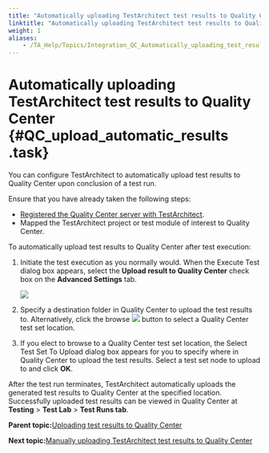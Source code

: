 ```yaml
--- 
title: "Automatically uploading TestArchitect test results to Quality Center"
linktitle: "Automatically uploading TestArchitect test results to Quality Center"
weight: 1
aliases: 
    - /TA_Help/Topics/Integration_QC_Automatically_uploading_test_results_to_QC.html
---
```

# Automatically uploading TestArchitect test results to Quality Center {#QC_upload_automatic_results .task}

You can configure TestArchitect to automatically upload test results to Quality Center upon conclusion of a test run.

Ensure that you have already taken the following steps:

-   [Registered the Quality Center server with TestArchitect](Integration_QC_connecting_repo_to_QC_server_step_1.html).
-   Mapped the TestArchitect project or test module of interest to Quality Center.

To automatically upload test results to Quality Center after test execution:

1.  Initiate the test execution as you normally would. When the Execute Test dialog box appears, select the **Upload result to Quality Center** check box on the **Advanced Settings** tab.

    ![](../Images/Auto_upload_results_to_QC.png)

2.  Specify a destination folder in Quality Center to upload the test results to. Alternatively, click the browse ![](../Images/btn.browse-ellipsis.02.png) button to select a Quality Center test set location.

3.  If you elect to browse to a Quality Center test set location, the Select Test Set To Upload dialog box appears for you to specify where in Quality Center to upload the test results. Select a test set node to upload to and click **OK**.


After the test run terminates, TestArchitect automatically uploads the generated test results to Quality Center at the specified location. Successfully uploaded test results can be viewed in Quality Center at **Testing** \> **Test Lab** \> **Test Runs tab**.

**Parent topic:**[Uploading test results to Quality Center](../../TA_Help/Topics/Integration_QC_Uploading_test_results_to_QC.html)

**Next topic:**[Manually uploading TestArchitect test results to Quality Center](../../TA_Help/Topics/Integration_QC_Manually_uploading_test_results_to_QC.html)

